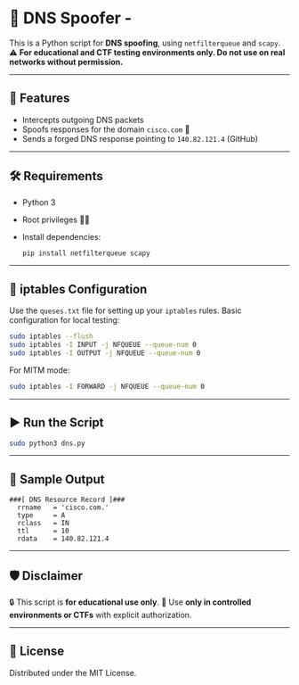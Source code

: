 # 🧬 DNS Spoofer -

This is a Python script for **DNS spoofing**, using `netfilterqueue` and `scapy`.
⚠️ **For educational and CTF testing environments only. Do not use on real networks without permission.**

---

## 🚀 Features

* Intercepts outgoing DNS packets
* Spoofs responses for the domain `cisco.com` 🔁
* Sends a forged DNS response pointing to `140.82.121.4` (GitHub)

---

## 🛠️ Requirements

* Python 3
* Root privileges 🧑‍💻
* Install dependencies:

  ```bash
  pip install netfilterqueue scapy
  ```

---

## 🔧 iptables Configuration

Use the `queses.txt` file for setting up your `iptables` rules.
Basic configuration for local testing:

```bash
sudo iptables --flush
sudo iptables -I INPUT -j NFQUEUE --queue-num 0
sudo iptables -I OUTPUT -j NFQUEUE --queue-num 0
```

For MITM mode:

```bash
sudo iptables -I FORWARD -j NFQUEUE --queue-num 0
```

---

## ▶️ Run the Script

```bash
sudo python3 dns.py
```

---

## 📸 Sample Output

```text
###[ DNS Resource Record ]###
  rrname   = 'cisco.com.'
  type     = A
  rclass   = IN
  ttl      = 10
  rdata    = 140.82.121.4
```

---

## 🛡️ Disclaimer

🔒 This script is **for educational use only**.
🏫 Use **only in controlled environments or CTFs** with explicit authorization.

---

## 📜 License
Distributed under the MIT License.
